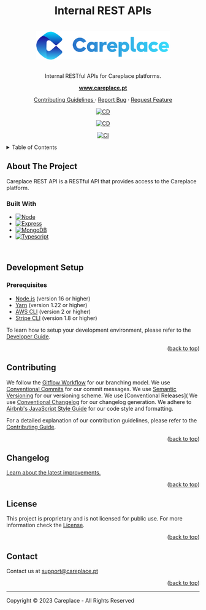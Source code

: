 <h1 align="center">Internal REST APIs</h1>

<a name="readme-top"></a>

<!-- PROJECT LOGO -->
<br />
<div align="center">
  <a href="https://github.com/careplace-github/rest-api">
    <img src="docs/images/careplace-logo.png" alt="Logo" height="75" >
  </a>

  <br />
  <br />

  <p align="center">
    Internal RESTful APIs for Careplace platforms.
    <br />
  </p>

  <p align="center">
  <a href="https://www.careplace.pt"><strong>www.careplace.pt</strong></a>

  <p align="center">
    <a href="CONTRIBUTING.md">Contributing Guidelines </a>
    ·
    <a href="https://github.com/careplace-github/rest-api/issues">Report Bug</a>
    ·
    <a href="https://github.com/careplace-github/rest-api/issues">Request Feature</a>
  </p>
</p>

[![CD](https://github.com/careplace-github/rest-api/actions/workflows/cd-prod.yml/badge.svg?branch=main)](https://github.com/careplace-github/rest-api/actions/workflows/cd-prod.yml)

[![CD](https://github.com/careplace-github/rest-api/actions/workflows/cd-stag.yml/badge.svg?branch=staging)](https://github.com/careplace-github/rest-api/actions/workflows/cd-stag.yml)

[![CI](https://github.com/careplace-github/rest-api/actions/workflows/ci-dev.yml/badge.svg?branch=develop)](https://github.com/careplace-github/rest-api/actions/workflows/ci-dev.yml)

</div>

<!-- TABLE OF CONTENTS -->
<details>
  <summary>Table of Contents</summary>
  <ol>
    <li>
      <a href="#about-the-project">About The Project</a>
      <ul>
        <li><a href="#built-with">Built With</a></li>
      </ul>
    </li>
    <li>
      <a href="#development-setup">Development Setup</a>
      <ul>
        <li><a href="#prerequisites">Prerequisites</a></li>
      </ul>
    </li>    <li><a href="#contributing">Contributing</a></li>
    <li><a href="#changelog">Changelog</a></li>
    <li><a href="#license">License</a></li>
    <li><a href="#contact">Contact</a></li>

  </ol>
</details>

<!-- ABOUT THE PROJECT -->

## About The Project

Careplace REST API is a RESTful API that provides access to the Careplace platform.

### Built With

- [![Node][NodeJs-badge]][NodeJs-url]
- [![Express][Express-badge]][Express-url]
- [![MongoDB][MongoDB-badge]][MongoDB-url]
- [![Typescript][Typescript-badge]][Typescript-url]

<br />

<!-- DEVELOPMENT SETUP -->

## Development Setup

### Prerequisites

- [Node.js](https://nodejs.org/en/download/) (version 16 or higher)
- [Yarn](https://classic.yarnpkg.com/en/docs/install) (version 1.22 or higher)
- [AWS CLI](https://docs.aws.amazon.com/cli/latest/userguide/install-cliv2.html) (version 2 or higher)
- [Stripe CLI](https://stripe.com/docs/stripe-cli#install) (version 1.8 or higher)

To learn how to setup your development environment, please refer to the [Developer Guide](docs/DEVELOPER.md).

<p align="right">(<a href="#readme-top">back to top</a>)</p>

<!-- CONTRIBUTING -->

## Contributing

We follow the [Gitflow Workflow](https://www.atlassian.com/git/tutorials/comparing-workflows/gitflow-workflow) for our branching model.
We use [Conventional Commits](https://www.conventionalcommits.org/en/v1.0.0/) for our commit messages.
We use [Semantic Versioning](https://semver.org/) for our versioning scheme.
We use [Conventional Releases](
We use [Conventional Changelog]() for our changelog generation.
We adhere to [Airbnb's JavaScript Style Guide](https://airbnb.io/javascript/) for our code style and formatting.

For a detailed explanation of our contribution guidelines, please refer to the [Contributing Guide](CONTRIBUTING.md).

<p align="right">(<a href="#readme-top">back to top</a>)</p>

<!-- CHANGELOG -->

## Changelog

[Learn about the latest improvements.](CHANGELOG.md)

<p align="right">(<a href="#readme-top">back to top</a>)</p>

<!-- LICENSE -->

## License

This project is proprietary and is not licensed for public use.
For more information check the [License](LICENSE).

<p align="right">(<a href="#readme-top">back to top</a>)</p>

<!-- CONTACT -->

## Contact

Contact us at support@careplace.pt

<p align="right">(<a href="#readme-top">back to top</a>)</p>

---

Copyright © 2023 Careplace - All Rights Reserved

<!-- MARKDOWN LINKS & IMAGES -->
<!-- https://www.markdownguide.org/basic-syntax/#reference-style-links -->

[contributors-shield]: https://img.shields.io/github/contributors/github_username/repo_name.svg?style=for-the-badge
[contributors-url]: https://github.com/careplace-github/rest-api/graphs/contributors
[forks-shield]: https://img.shields.io/github/forks/github_username/repo_name.svg?style=for-the-badge
[forks-url]: https://github.com/careplace-github/rest-api/network/members
[stars-shield]: https://img.shields.io/github/stars/github_username/repo_name.svg?style=for-the-badge
[stars-url]: https://github.com/careplace-github/rest-api/stargazers
[issues-shield]: https://img.shields.io/github/issues/github_username/repo_name.svg?style=for-the-badge
[issues-url]: https://github.com/careplace-github/rest-api/issues
[license-shield]: https://img.shields.io/github/license/github_username/repo_name.svg?style=for-the-badge
[license-url]: https://github.com/careplace-github/rest-api/blob/master/LICENSE.txt
[linkedin-shield]: https://img.shields.io/badge/-LinkedIn-black.svg?style=for-the-badge&logo=linkedin&colorB=555
[linkedin-url]: https://linkedin.com/in/linkedin_username
[product-screenshot]: images/screenshot.png
[Next.js]: https://img.shields.io/badge/next.js-000000?style=for-the-badge&logo=nextdotjs&logoColor=white
[Next-url]: https://nextjs.org/
[React.js]: https://img.shields.io/badge/React-20232A?style=for-the-badge&logo=react&logoColor=61DAFB
[React-url]: https://reactjs.org/
[Vue.js]: https://img.shields.io/badge/Vue.js-35495E?style=for-the-badge&logo=vuedotjs&logoColor=4FC08D
[Vue-url]: https://vuejs.org/
[Angular.io]: https://img.shields.io/badge/Angular-DD0031?style=for-the-badge&logo=angular&logoColor=white
[Angular-url]: https://angular.io/
[Svelte.dev]: https://img.shields.io/badge/Svelte-4A4A55?style=for-the-badge&logo=svelte&logoColor=FF3E00
[Svelte-url]: https://svelte.dev/
[Laravel.com]: https://img.shields.io/badge/Laravel-FF2D20?style=for-the-badge&logo=laravel&logoColor=white
[Laravel-url]: https://laravel.com
[Bootstrap.com]: https://img.shields.io/badge/Bootstrap-563D7C?style=for-the-badge&logo=bootstrap&logoColor=white
[Bootstrap-url]: https://getbootstrap.com
[JQuery.com]: https://img.shields.io/badge/jQuery-0769AD?style=for-the-badge&logo=jquery&logoColor=white
[JQuery-url]: https://jquery.com

<!-- MongoDB Badge -->

[MongoDB-badge]: https://img.shields.io/badge/MongoDB-4DB33D?style=for-the-badge&logo=mongodb&logoColor=white
[MongoDB-url]: https://www.mongodb.com/

<!-- Express Badge -->

[Express-badge]: https://img.shields.io/badge/Express-000000?style=for-the-badge&logo=express&logoColor=white
[Express-url]: https://expressjs.com/

<!-- Node.js Badge -->

[NodeJS-badge]: https://img.shields.io/badge/Node.js-339933?style=for-the-badge&logo=node.js&logoColor=white
[NodeJS-url]: https://nodejs.org/

<!-- TypeScript Badge -->

[TypeScript-badge]: https://img.shields.io/badge/TypeScript-007ACC?style=for-the-badge&logo=typescript&logoColor=white
[TypeScript-url]: https://www.typescriptlang.org/
